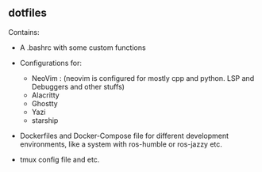 ## dotfiles 
Contains:
- A .bashrc with some custom functions

- Configurations for: 
  - NeoVim : (neovim is configured for mostly cpp and python. LSP and Debuggers and other stuffs)
  - Alacritty
  - Ghostty
  - Yazi
  - starship

- Dockerfiles and Docker-Compose file for different development environments, like a system with ros-humble or ros-jazzy etc.
- tmux config file and etc.
